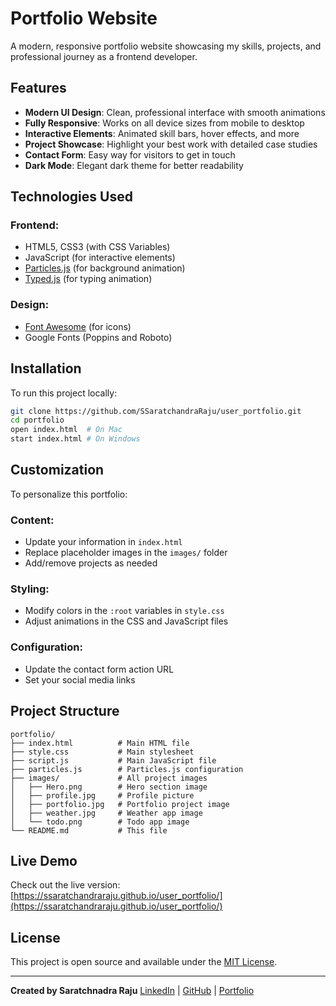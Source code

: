 # Portfolio Website

A modern, responsive portfolio website showcasing my skills, projects, and professional journey as a frontend developer.

## Features

* **Modern UI Design**: Clean, professional interface with smooth animations
* **Fully Responsive**: Works on all device sizes from mobile to desktop
* **Interactive Elements**: Animated skill bars, hover effects, and more
* **Project Showcase**: Highlight your best work with detailed case studies
* **Contact Form**: Easy way for visitors to get in touch
* **Dark Mode**: Elegant dark theme for better readability

## Technologies Used

### Frontend:

* HTML5, CSS3 (with CSS Variables)
* JavaScript (for interactive elements)
* [Particles.js](https://vincentgarreau.com/particles.js/) (for background animation)
* [Typed.js](https://github.com/mattboldt/typed.js/) (for typing animation)

### Design:

* [Font Awesome](https://fontawesome.com/) (for icons)
* Google Fonts (Poppins and Roboto)

## Installation

To run this project locally:

```bash
git clone https://github.com/SSaratchandraRaju/user_portfolio.git
cd portfolio
open index.html  # On Mac
start index.html # On Windows
```

## Customization

To personalize this portfolio:

### Content:

* Update your information in `index.html`
* Replace placeholder images in the `images/` folder
* Add/remove projects as needed

### Styling:

* Modify colors in the `:root` variables in `style.css`
* Adjust animations in the CSS and JavaScript files

### Configuration:

* Update the contact form action URL
* Set your social media links

## Project Structure

```
portfolio/
├── index.html          # Main HTML file
├── style.css           # Main stylesheet
├── script.js           # Main JavaScript file
├── particles.js        # Particles.js configuration
├── images/             # All project images
│   ├── Hero.png        # Hero section image
│   ├── profile.jpg     # Profile picture
│   ├── portfolio.jpg   # Portfolio project image
│   ├── weather.jpg     # Weather app image
│   └── todo.png        # Todo app image
└── README.md           # This file
```

## Live Demo

Check out the live version: [https://ssaratchandraraju.github.io/user_portfolio/](https://ssaratchandraraju.github.io/user_portfolio/)

## License

This project is open source and available under the [MIT License](LICENSE).

---

**Created by Saratchnadra Raju**
[LinkedIn](https://www.linkedin.com/in/s-saratchandra-raju/) | [GitHub](https://github.com/SSaratchandraRaju) | [Portfolio](https://saratchandra-raju-sarikonda.vercel.app/)
